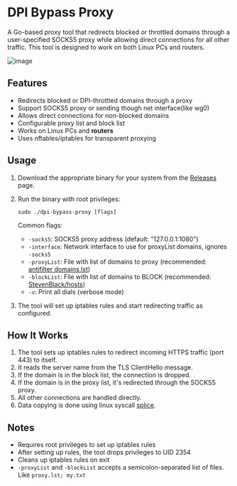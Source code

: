 # DPI Bypass Proxy

A Go-based proxy tool that redirects blocked or throttled domains through a user-specified SOCKS5 proxy while allowing direct connections for all other traffic. This tool is designed to work on both Linux PCs and routers.

![image](https://github.com/user-attachments/assets/f772e8a4-f3f2-499f-8c6b-5d7d414b6592)

## Features

- Redirects blocked or DPI-throttled domains through a proxy
- Support SOCKS5 proxy or sending though net interface(like wg0)
- Allows direct connections for non-blocked domains
- Configurable proxy list and block list
- Works on Linux PCs and **routers**
- Uses nftables/iptables for transparent proxying

## Usage

1. Download the appropriate binary for your system from the [Releases](https://github.com/Jipok/dpi-bypass-proxy/releases) page.

2. Run the binary with root privileges:

   ```
   sudo ./dpi-bypass-proxy [flags]
   ```

   Common flags:
   - `-socks5`: SOCKS5 proxy address (default: "127.0.0.1:1080")
   - `-interface`: Network interface to use for proxyList domains, ignores `-socks5`
   - `-proxyList`: File with list of domains to proxy (recommended: [antifilter domains.lst](https://antifilter.download/list/domains.lst))
   - `-blockList`: File with list of domains to BLOCK (recommended: [StevenBlack/hosts](https://raw.githubusercontent.com/StevenBlack/hosts/master/alternates/gambling/hosts))
   - `-v`: Print all dials (verbose mode)

3. The tool will set up iptables rules and start redirecting traffic as configured.

## How It Works

1. The tool sets up iptables rules to redirect incoming HTTPS traffic (port 443) to itself.
2. It reads the server name from the TLS ClientHello message.
3. If the domain is in the block list, the connection is dropped.
4. If the domain is in the proxy list, it's redirected through the SOCKS5 proxy.
5. All other connections are handled directly.
6. Data copying is done using linux syscall [splice](https://en.wikipedia.org/wiki/Splice_%28system_call%29).

## Notes

- Requires root privileges to set up iptables rules
- After setting up rules, the tool drops privileges to UID 2354
- Cleans up iptables rules on exit
- `-proxyList` and `-blockList` accepts a semicolon-separated list of files. Like `proxy.lst; my.txt`